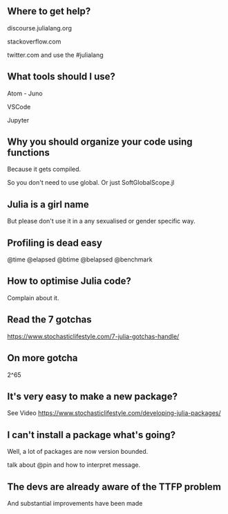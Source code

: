 ## Where to get help?

discourse.julialang.org

stackoverflow.com

twitter.com and use the #julialang

## What tools should I use?

Atom - Juno

VSCode

Jupyter


## Why you should organize your code using functions

Because it gets compiled.

So you don't need to use global. Or just SoftGlobalScope.jl

## Julia is a girl name

But please don't use it in a any sexualised or gender specific way.

## Profiling is dead easy

@time
@elapsed
@btime
@belapsed
@benchmark


## How to optimise Julia code?
Complain about it.

## Read the 7 gotchas

https://www.stochasticlifestyle.com/7-julia-gotchas-handle/

## On more gotcha
2^65

## It's very easy to make a new package?

See Video
https://www.stochasticlifestyle.com/developing-julia-packages/

## I can't install a package what's going?

Well, a lot of packages are now version bounded. 

talk about @pin and how to interpret message.


## The devs are already aware of the TTFP problem

And substantial improvements have been made




